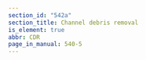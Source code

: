 ```yaml
---
section_id: "542a"
section_title: Channel debris removal
is_element: true
abbr: CDR
page_in_manual: 540-5
---
```

